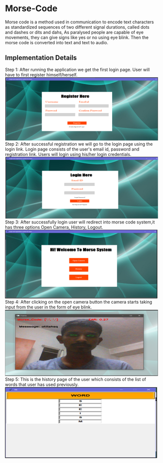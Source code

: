 # Morse-Code
Morse code is a method used in communication to encode text characters as standardized sequences of two different signal durations, called dots and dashes or dits and dahs, As paralysed people are capable of eye movements, they can give signs like yes or no using eye blink. Then the morse code is converted into text and text to audio.

## Implementation Details
Step 1: After running the application we get the first login page. User will have to first register himself/herself.
![Login Page](https://github.com/HemaG13/Morse-Code/blob/main/Output/register.PNG)
Step 2: After successful registration we will go to the login page using the login link. Login page consists of the
user's email id, password and registration link. Users will login using his/her login credentials.
![Login Page](https://github.com/HemaG13/Morse-Code/blob/main/Output/login.PNG)
Step 3: After successfully login user will redirect into morse code system,it has three options Open Camera,
History, Logout.
![forgot password](https://github.com/HemaG13/Morse-Code/blob/main/Output/morse.PNG)
Step 4: After clicking on the open camera button the camera starts taking input from the user in the form of eye
blink.
![forgot password](https://github.com/HemaG13/Morse-Code/blob/main/Output/camera.PNG)
Step 5: This is the history page of the user which consists of the list of words that user has used previously.
![forgot password](https://github.com/HemaG13/Morse-Code/blob/main/Output/history.PNG)

